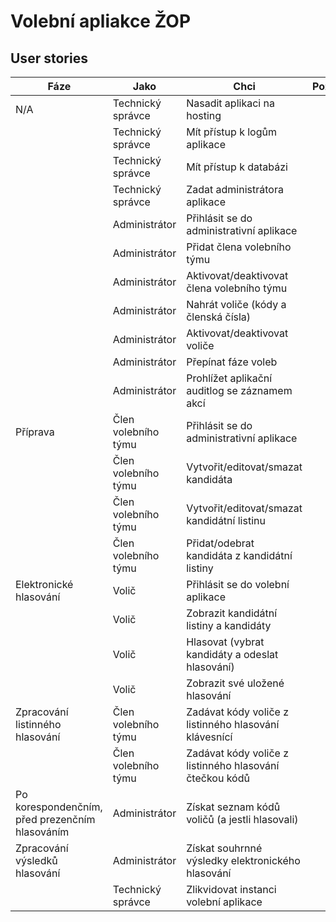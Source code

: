 # Volební apliakce ŽOP

## User stories

| Fáze | Jako | Chci | Poznámky | Hotovo |
|------|------|------|----------|--------|
| N/A | Technický správce | Nasadit aplikaci na hosting | | |
| | Technický správce | Mít přístup k logům aplikace | | |
| | Technický správce | Mít přístup k databázi | | |
| | Technický správce | Zadat administrátora aplikace | | |
| | Administrátor | Přihlásit se do administrativní aplikace | | :tada: |
| | Administrátor | Přidat člena volebního týmu | | :tada: |
| | Administrátor | Aktivovat/deaktivovat člena volebního týmu | | |
| | Administrátor | Nahrát voliče (kódy a členská čísla) | | :tada: |
| | Administrátor | Aktivovat/deaktivovat voliče | | :tada: |
| | Administrátor | Přepínat fáze voleb | | :tada: |
| | Administrátor | Prohlížet aplikační auditlog se záznamem akcí | | |
| Příprava | Člen volebního týmu | Přihlásit se do administrativní aplikace | | :tada: |
| | Člen volebního týmu | Vytvořit/editovat/smazat kandidáta | | :tada: |
| | Člen volebního týmu | Vytvořit/editovat/smazat kandidátní listinu | | :tada: |
| | Člen volebního týmu | Přidat/odebrat kandidáta z kandidátní listiny | | :tada: |
| Elektronické hlasování | Volič | Přihlásit se do volební aplikace | | :tada:|
| | Volič | Zobrazit kandidátní listiny a kandidáty | | :tada: |
| | Volič | Hlasovat (vybrat kandidáty a odeslat hlasování) | | :tada: |
| | Volič | Zobrazit své uložené hlasování | | :tada: |
| Zpracování listinného hlasování | Člen volebního týmu | Zadávat kódy voliče z listinného hlasování klávesnící | | |
| | Člen volebního týmu | Zadávat kódy voliče z listinného hlasování čtečkou kódů | | |
| Po korespondenčním, před prezenčním hlasováním | Administrátor | Získat seznam kódů voličů (a jestli hlasovali) | | |
| Zpracování výsledků hlasování | Administrátor | Získat souhrnné výsledky elektronického hlasování | | |
| | Technický správce | Zlikvidovat instanci volební aplikace | | |
